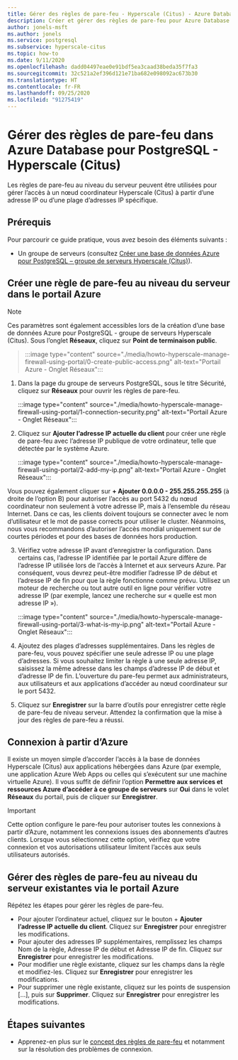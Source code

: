 ```yaml
---
title: Gérer des règles de pare-feu - Hyperscale (Citus) - Azure Database pour PostgreSQL
description: Créer et gérer des règles de pare-feu pour Azure Database pour PostgreSQL - Hyperscale (Citus) à l’aide du portail Azure
author: jonels-msft
ms.author: jonels
ms.service: postgresql
ms.subservice: hyperscale-citus
ms.topic: how-to
ms.date: 9/11/2020
ms.openlocfilehash: dadd04497eae0e91bdf5ea3caad38beda35f7fa3
ms.sourcegitcommit: 32c521a2ef396d121e71ba682e098092ac673b30
ms.translationtype: HT
ms.contentlocale: fr-FR
ms.lasthandoff: 09/25/2020
ms.locfileid: "91275419"
---
```

# <a name="manage-firewall-rules-for-azure-database-for-postgresql---hyperscale-citus"></a>Gérer des règles de pare-feu dans Azure Database pour PostgreSQL - Hyperscale (Citus)
Les règles de pare-feu au niveau du serveur peuvent être utilisées pour gérer l’accès à un nœud coordinateur Hyperscale (Citus) à partir d’une adresse IP ou d’une plage d’adresses IP spécifique.

## <a name="prerequisites"></a>Prérequis
Pour parcourir ce guide pratique, vous avez besoin des éléments suivants :
- Un groupe de serveurs (consultez [Créer une base de données Azure pour PostgreSQL – groupe de serveurs Hyperscale (Citus)](quickstart-create-hyperscale-portal.md)).

## <a name="create-a-server-level-firewall-rule-in-the-azure-portal"></a>Créer une règle de pare-feu au niveau du serveur dans le portail Azure

> [!NOTE]
> Ces paramètres sont également accessibles lors de la création d’une base de données Azure pour PostgreSQL - groupe de serveurs Hyperscale (Citus). Sous l’onglet **Réseaux**, cliquez sur **Point de terminaison public**.

> :::image type="content" source="./media/howto-hyperscale-manage-firewall-using-portal/0-create-public-access.png" alt-text="Portail Azure - Onglet Réseaux":::

1. Dans la page du groupe de serveurs PostgreSQL, sous le titre Sécurité, cliquez sur **Réseaux** pour ouvrir les règles de pare-feu.

   :::image type="content" source="./media/howto-hyperscale-manage-firewall-using-portal/1-connection-security.png" alt-text="Portail Azure - Onglet Réseaux":::

2. Cliquez sur **Ajouter l’adresse IP actuelle du client** pour créer une règle de pare-feu avec l’adresse IP publique de votre ordinateur, telle que détectée par le système Azure.

   :::image type="content" source="./media/howto-hyperscale-manage-firewall-using-portal/2-add-my-ip.png" alt-text="Portail Azure - Onglet Réseaux":::

Vous pouvez également cliquer sur **+ Ajouter 0.0.0.0 - 255.255.255.255** (à droite de l’option B) pour autoriser l’accès au port 5432 du nœud coordinateur non seulement à votre adresse IP, mais à l’ensemble du réseau Internet. Dans ce cas, les clients doivent toujours se connecter avec le nom d’utilisateur et le mot de passe corrects pour utiliser le cluster. Néanmoins, nous vous recommandons d’autoriser l’accès mondial uniquement sur de courtes périodes et pour des bases de données hors production.

3. Vérifiez votre adresse IP avant d’enregistrer la configuration. Dans certains cas, l’adresse IP identifiée par le portail Azure diffère de l’adresse IP utilisée lors de l’accès à Internet et aux serveurs Azure. Par conséquent, vous devrez peut-être modifier l’adresse IP de début et l’adresse IP de fin pour que la règle fonctionne comme prévu.
   Utilisez un moteur de recherche ou tout autre outil en ligne pour vérifier votre adresse IP (par exemple, lancez une recherche sur « quelle est mon adresse IP »).

   :::image type="content" source="./media/howto-hyperscale-manage-firewall-using-portal/3-what-is-my-ip.png" alt-text="Portail Azure - Onglet Réseaux":::

4. Ajoutez des plages d’adresses supplémentaires. Dans les règles de pare-feu, vous pouvez spécifier une seule adresse IP ou une plage d’adresses. Si vous souhaitez limiter la règle à une seule adresse IP, saisissez la même adresse dans les champs d’adresse IP de début et d’adresse IP de fin. L’ouverture du pare-feu permet aux administrateurs, aux utilisateurs et aux applications d’accéder au nœud coordinateur sur le port 5432.

5. Cliquez sur **Enregistrer** sur la barre d’outils pour enregistrer cette règle de pare-feu de niveau serveur. Attendez la confirmation que la mise à jour des règles de pare-feu a réussi.

## <a name="connecting-from-azure"></a>Connexion à partir d’Azure

Il existe un moyen simple d’accorder l’accès à la base de données Hyperscale (Citus) aux applications hébergées dans Azure (par exemple, une application Azure Web Apps ou celles qui s’exécutent sur une machine virtuelle Azure). Il vous suffit de définir l’option **Permettre aux services et ressources Azure d’accéder à ce groupe de serveurs** sur **Oui** dans le volet **Réseaux** du portail, puis de cliquer sur **Enregistrer**.

> [!IMPORTANT]
> Cette option configure le pare-feu pour autoriser toutes les connexions à partir d’Azure, notamment les connexions issues des abonnements d’autres clients. Lorsque vous sélectionnez cette option, vérifiez que votre connexion et vos autorisations utilisateur limitent l’accès aux seuls utilisateurs autorisés.

## <a name="manage-existing-server-level-firewall-rules-through-the-azure-portal"></a>Gérer des règles de pare-feu au niveau du serveur existantes via le portail Azure
Répétez les étapes pour gérer les règles de pare-feu.
* Pour ajouter l’ordinateur actuel, cliquez sur le bouton + **Ajouter l’adresse IP actuelle du client**. Cliquez sur **Enregistrer** pour enregistrer les modifications.
* Pour ajouter des adresses IP supplémentaires, remplissez les champs Nom de la règle, Adresse IP de début et Adresse IP de fin. Cliquez sur **Enregistrer** pour enregistrer les modifications.
* Pour modifier une règle existante, cliquez sur les champs dans la règle et modifiez-les. Cliquez sur **Enregistrer** pour enregistrer les modifications.
* Pour supprimer une règle existante, cliquez sur les points de suspension [...], puis sur **Supprimer**. Cliquez sur **Enregistrer** pour enregistrer les modifications.

## <a name="next-steps"></a>Étapes suivantes
- Apprenez-en plus sur le [concept des règles de pare-feu](concepts-hyperscale-firewall-rules.md) et notamment sur la résolution des problèmes de connexion.
